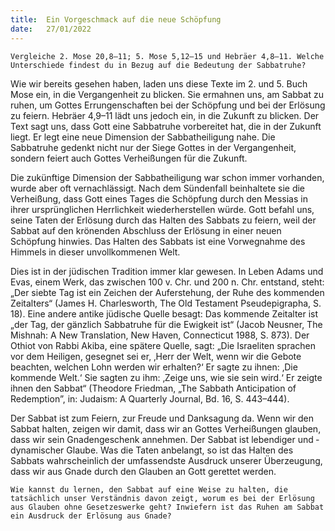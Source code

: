 ```yaml
---
title:  Ein Vorgeschmack auf die neue Schöpfung
date:   27/01/2022
---
```


`Vergleiche 2. Mose 20,8–11; 5. Mose 5,12–15 und Hebräer 4,8–11. Welche Unterschiede findest du in Bezug auf die Bedeutung der ­Sabbatruhe?`

Wie wir bereits gesehen haben, laden uns diese Texte im 2. und 5. Buch Mose ein, in die Vergangenheit zu blicken. Sie ermahnen uns, am Sabbat zu ruhen, um Gottes Errungenschaften bei der Schöpfung und bei der Erlösung zu feiern. Hebräer 4,9–11 lädt uns jedoch ein, in die Zukunft zu blicken. Der Text sagt uns, dass Gott eine Sabbatruhe vorbereitet hat, die in der Zukunft liegt. Er legt eine neue Dimension der Sabbatheiligung nahe. Die Sabbatruhe gedenkt nicht nur der Siege Gottes in der Vergangenheit, sondern feiert auch Gottes Verheißungen für die Zukunft.

Die zukünftige Dimension der Sabbatheiligung war schon immer vorhanden, wurde aber oft vernachlässigt. Nach dem Sündenfall beinhaltete sie die Verheißung, dass Gott eines Tages die Schöpfung durch den Messias in ihrer ursprünglichen Herrlichkeit wiederherstellen würde. Gott befahl uns, seine Taten der Erlösung durch das Halten des Sabbats zu feiern, weil der Sabbat auf den krönenden Abschluss der Erlösung in einer neuen Schöpfung hinwies. Das Halten des Sabbats ist eine Vorwegnahme des Himmels in dieser unvollkommenen Welt.

Dies ist in der jüdischen Tradition immer klar gewesen. In Leben Adams und Evas, einem Werk, das zwischen 100 v. Chr. und 200 n. Chr. entstand, steht: „Der siebte Tag ist ein Zeichen der Auferstehung, der Ruhe des kommenden Zeitalters“ (James H. Charlesworth, The Old Testament Pseudepigrapha, S. 18). Eine andere antike jüdische Quelle besagt: Das kommende Zeitalter ist „der Tag, der gänzlich Sabbatruhe für die Ewigkeit ist“ (Jacob Neusner, The Mishnah: A New Translation, New Haven, Connecticut 1988, S. 873). Der Othiot von Rabbi Akiba, eine spätere Quelle, sagt: „Die ­Israeliten sprachen vor dem Heiligen, gesegnet sei er, ‚Herr der Welt, wenn wir die ­Gebote beachten, welchen Lohn werden wir erhalten?‘ Er sagte zu ihnen: ‚Die kommende Welt.‘ Sie sagten zu ihm: ‚Zeige uns, wie sie sein wird.‘ Er zeigte ihnen den Sabbat“ (Theodore Friedman, „The Sabbath Anticipation of Redemption”, in: Judaism: A Quarterly Journal, Bd. 16, S. 443–444).

Der Sabbat ist zum Feiern, zur Freude und Danksagung da. Wenn wir den Sabbat halten, zeigen wir damit, dass wir an Gottes Verheißungen glauben, dass wir sein Gnadengeschenk annehmen. Der Sabbat ist lebendiger und ­dynamischer Glaube. Was die Taten anbelangt, so ist das Halten des Sabbats wahrscheinlich der umfassendste Ausdruck unserer Überzeugung, dass wir aus Gnade durch den Glauben an Gott gerettet werden.

`Wie kannst du lernen, den Sabbat auf eine Weise zu halten, die tatsächlich unser Verständnis davon zeigt, worum es bei der Erlösung aus Glauben ohne Gesetzeswerke geht? Inwiefern ist das Ruhen am Sabbat ein Ausdruck der ­Erlösung aus Gnade?`